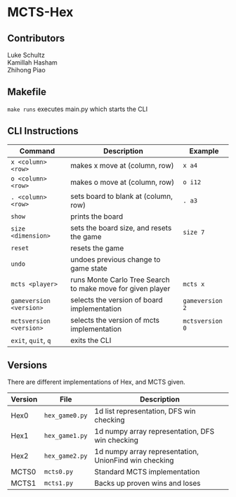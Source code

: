 # MCTS-Hex

## Contributors

Luke Schultz <br>
Kamillah Hasham <br>
Zhihong Piao <br>

## Makefile

`make runs`
executes main.py which starts the CLI

## CLI Instructions

| Command | Description | Example |
| --- | --- | --- |
| `x <column><row>` | makes x move at (column, row) | `x a4` |
| `o <column><row>` | makes o move at (column, row) | `o i12` |
| `. <column><row>` | sets board to blank at (column, row) | `. a3` |
| `show` | prints the board | |
| `size <dimension>` | sets the board size, and resets the game | `size 7` |
| `reset`| resets the game | |
| `undo` | undoes previous change to game state | |
| `mcts <player>` | runs Monte Carlo Tree Search to make move for given player | `mcts x` |
| `gameversion <version>` | selects the version of board implementation | `gameversion 2` |
| `mctsversion <version>` | selects the version of mcts implementation | `mctsversion 0` |
| `exit`, `quit`, `q` | exits the CLI | |

## Versions

There are different implementations of Hex, and MCTS given.

| Version | File | Description |
| --- | --- | --- |
| Hex0 | `hex_game0.py` | 1d list representation, DFS win checking |
| Hex1 | `hex_game1.py` | 1d numpy array representation, DFS win checking |
| Hex2 | `hex_game2.py` | 1d numpy array representation, UnionFind win checking |
| MCTS0 | `mcts0.py` | Standard MCTS implementation |
| MCTS1 | `mcts1.py` | Backs up proven wins and loses |
